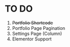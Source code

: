 TO DO
===
1. ~~Portfolio Shortcode~~
2. Portfolio Page Pagination
2. Settings Page (Column)
3. Elementor Support